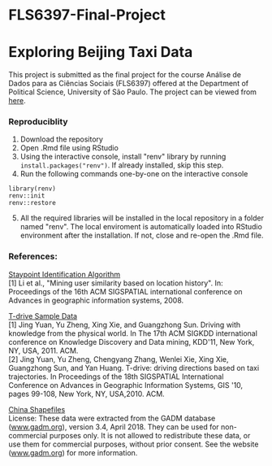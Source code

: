 # FLS6397-Final-Project  
# Exploring Beijing Taxi Data  
  
This project is submitted as the final project for the course Análise de Dados para as Ciências Sociais (FLS6397) offered at the Department of Political Science, University of São Paulo. The project can be viewed from [here](https://github.com/jeevgidd/FLS6397-Final-Project). 

### Reproduciblity  
1. Download the repository  
2. Open .Rmd file using RStudio     
3. Using the interactive console, install "renv" library by running `install.packages("renv")`. If already installed, skip this step.  
4. Run the following commands one-by-one on the interactive console  
```   
library(renv)
renv::init
renv::restore
```  
5. All the required libraries will be installed in the local repository in a folder named "renv". The local enviroment is automatically loaded into RStudio environment after the installation. If not, close and re-open the .Rmd file.  
  
### References:  
  
[Staypoint Identification Algorithm](https://www.microsoft.com/en-us/research/publication/mining-user-similarity-based-on-location-history/)  
[1] Li et al., "Mining user similarity based on location history". In: Proceedings of the 16th ACM SIGSPATIAL international conference on Advances in geographic information systems, 2008.  
  
[T-drive Sample Data](https://www.microsoft.com/en-us/research/publication/t-drive-trajectory-data-sample/)  
[1] Jing Yuan, Yu Zheng, Xing Xie, and Guangzhong Sun. Driving with knowledge from the physical world. In The 17th ACM SIGKDD international conference on Knowledge Discovery and Data mining, KDD'11, New York, NY, USA, 2011. ACM.  
[2] Jing Yuan, Yu Zheng, Chengyang Zhang, Wenlei Xie, Xing Xie, Guangzhong Sun, and Yan Huang. T-drive: driving directions based on taxi trajectories. In Proceedings of the 18th SIGSPATIAL International Conference on Advances in Geographic Information Systems, GIS '10, pages 99-108, New York, NY, USA,2010. ACM.  
  
[China Shapefiles](https://gadm.org/download_country_v3.html)  
License: These data were extracted from the GADM database (www.gadm.org), version 3.4, April 2018. They can be used for non-commercial purposes only.  It is not allowed to redistribute these data, or use them for commercial purposes, without prior consent. See the website (www.gadm.org) for more information.  
